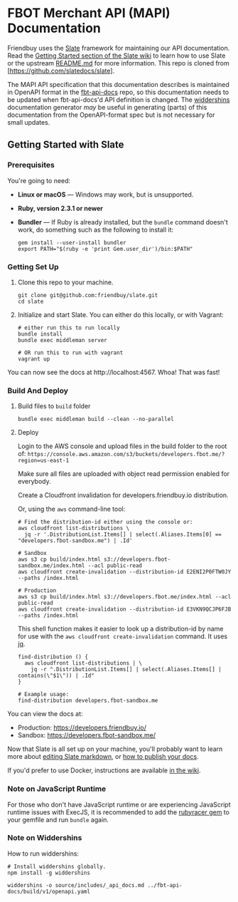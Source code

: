 # FBOT Merchant API (MAPI) Documentation

Friendbuy uses the [Slate](https://github.com/slatedocs/slate/wiki) framework for maintaining our API documentation. Read the [Getting Started section of the Slate wiki](https://github.com/slatedocs/slate/wiki#getting-started) to learn how to use Slate or the upstream [README.md](https://github.com/slatedocs/slate/blob/main/README.md) for more information. This repo is cloned from [https://github.com/slatedocs/slate].

The MAPI API specification that this documentation describes is maintained in OpenAPI format in the [fbt-api-docs](https://github.com/friendbuy/fbt-api-docs) repo, so this documentation needs to be updated when fbt-api-docs'd API definition is changed. The [widdershins](https://github.com/Mermade/widdershins) documentation generator _may_ be useful in generating (parts) of this documentation from the OpenAPI-format spec but is not necessary for small updates.

## Getting Started with Slate

### Prerequisites

You're going to need:

- **Linux or macOS** — Windows may work, but is unsupported.
- **Ruby, version 2.3.1 or newer**
- **Bundler** — If Ruby is already installed, but the `bundle` command doesn't work, do something such as the following to install it:

    ``` shell
    gem install --user-install bundler
    export PATH="$(ruby -e 'print Gem.user_dir')/bin:$PATH"
    ```

### Getting Set Up

1. Clone this repo to your machine.

    ```shell
    git clone git@github.com:friendbuy/slate.git
    cd slate
    ```

2. Initialize and start Slate. You can either do this locally, or with Vagrant:

    ```shell
    # either run this to run locally
    bundle install
    bundle exec middleman server

    # OR run this to run with vagrant
    vagrant up
    ```

You can now see the docs at http://localhost:4567. Whoa! That was fast!

### Build And Deploy

1. Build files to `build` folder

    ```shell
    bundle exec middleman build --clean --no-parallel
    ```

2. Deploy

    Login to the AWS console and upload files in the build folder to the root of:
    `https://console.aws.amazon.com/s3/buckets/developers.fbot.me/?region=us-east-1`

    Make sure all files are uploaded with object read permission enabled for everybody.

    Create a Cloudfront invalidation for developers.friendbuy.io distribution.

    Or, using the `aws` command-line tool:

    ``` shell
    # Find the distribution-id either using the console or:
    aws cloudfront list-distributions \
      jq -r '.DistributionList.Items[] | select(.Aliases.Items[0] == "developers.fbot-sandbox.me") | .Id'

    # Sandbox
    aws s3 cp build/index.html s3://developers.fbot-sandbox.me/index.html --acl public-read
    aws cloudfront create-invalidation --distribution-id E2ENI2P0FTW0JY --paths /index.html

    # Production
    aws s3 cp build/index.html s3://developers.fbot.me/index.html --acl public-read
    aws cloudfront create-invalidation --distribution-id E3VKN9QCJP6FJB --paths /index.html
    ```

    This shell function makes it easier to look up a distribution-id by name for use with the `aws cloudfront create-invalidation` command. It uses [jq](https://stedolan.github.io/jq/).

    ``` shell
    find-distribution () {
      aws cloudfront list-distributions | \
        jq -r ".DistributionList.Items[] | select(.Aliases.Items[] | contains(\"$1\")) | .Id"
    }

    # Example usage:
    find-distribution developers.fbot-sandbox.me
    ```

You can view the docs at:

- Production: https://developers.friendbuy.io/
- Sandbox: https://developers.fbot-sandbox.me/

Now that Slate is all set up on your machine, you'll probably want to learn more about [editing Slate markdown](https://github.com/slatedocs/slate/wiki/Markdown-Syntax), or [how to publish your docs](https://github.com/slatedocs/slate/wiki/Deploying-Slate).

If you'd prefer to use Docker, instructions are available [in the wiki](https://github.com/slatedocs/slate/wiki/Docker).

### Note on JavaScript Runtime

For those who don't have JavaScript runtime or are experiencing JavaScript runtime issues with ExecJS, it is recommended to add the [rubyracer gem](https://github.com/cowboyd/therubyracer) to your gemfile and run `bundle` again.

### Note on Widdershins

How to run widdershins:

``` shell
# Install widdershins globally.
npm install -g widdershins

widdershins -o source/includes/_api_docs.md ../fbt-api-docs/build/v1/openapi.yaml
```

